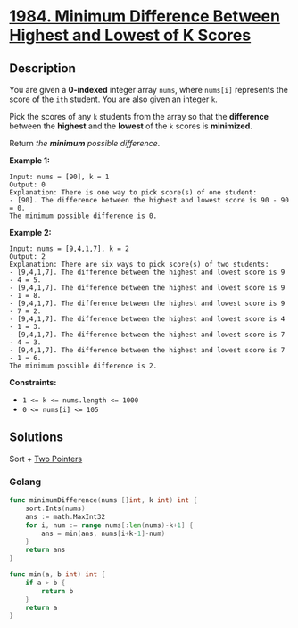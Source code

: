 # [1984. Minimum Difference Between Highest and Lowest of K Scores](https://leetcode-cn.com/problems/minimum-difference-between-highest-and-lowest-of-k-scores/)



## Description


You are given a **0-indexed** integer array `nums`, where `nums[i]` represents the score of the `ith` student. You are also given an integer `k`.

Pick the scores of any `k` students from the array so that the **difference** between the **highest** and the **lowest** of the `k` scores is **minimized**.

Return *the **minimum** possible difference*.

 

**Example 1:**

```
Input: nums = [90], k = 1
Output: 0
Explanation: There is one way to pick score(s) of one student:
- [90]. The difference between the highest and lowest score is 90 - 90 = 0.
The minimum possible difference is 0.
```

**Example 2:**

```
Input: nums = [9,4,1,7], k = 2
Output: 2
Explanation: There are six ways to pick score(s) of two students:
- [9,4,1,7]. The difference between the highest and lowest score is 9 - 4 = 5.
- [9,4,1,7]. The difference between the highest and lowest score is 9 - 1 = 8.
- [9,4,1,7]. The difference between the highest and lowest score is 9 - 7 = 2.
- [9,4,1,7]. The difference between the highest and lowest score is 4 - 1 = 3.
- [9,4,1,7]. The difference between the highest and lowest score is 7 - 4 = 3.
- [9,4,1,7]. The difference between the highest and lowest score is 7 - 1 = 6.
The minimum possible difference is 2.
```

 

**Constraints:**

- `1 <= k <= nums.length <= 1000`
- `0 <= nums[i] <= 105`



## Solutions

Sort + [Two Pointers](/docs/leetcode/README.md?id=Two-Pointers) 

<!-- tabs:start -->

### **Golang**

```go
func minimumDifference(nums []int, k int) int {
    sort.Ints(nums)
    ans := math.MaxInt32
    for i, num := range nums[:len(nums)-k+1] {
        ans = min(ans, nums[i+k-1]-num)
    }
    return ans
}

func min(a, b int) int {
    if a > b {
        return b
    }
    return a
}
```

<!-- tabs:end -->